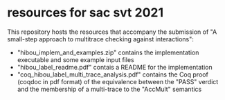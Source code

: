# resources for sac svt 2021

This repository hosts the resources that accompany the submission of "A small-step approach to multitrace checking against interactions":
- "hibou_implem_and_examples.zip" contains the implementation executable and some example input files
- "hibou_label_readme.pdf" contais a README for the implementation
- "coq_hibou_label_multi_trace_analysis.pdf" contains the Coq proof (coqdoc in pdf format) of the equivalence between the "PASS" verdict and the membership of a multi-trace to the "AccMult" semantics
